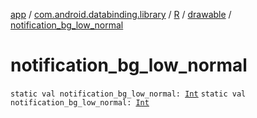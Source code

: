[app](../../../index.md) / [com.android.databinding.library](../../index.md) / [R](../index.md) / [drawable](index.md) / [notification_bg_low_normal](./notification_bg_low_normal.md)

# notification_bg_low_normal

`static val notification_bg_low_normal: `[`Int`](https://kotlinlang.org/api/latest/jvm/stdlib/kotlin/-int/index.html)
`static val notification_bg_low_normal: `[`Int`](https://kotlinlang.org/api/latest/jvm/stdlib/kotlin/-int/index.html)